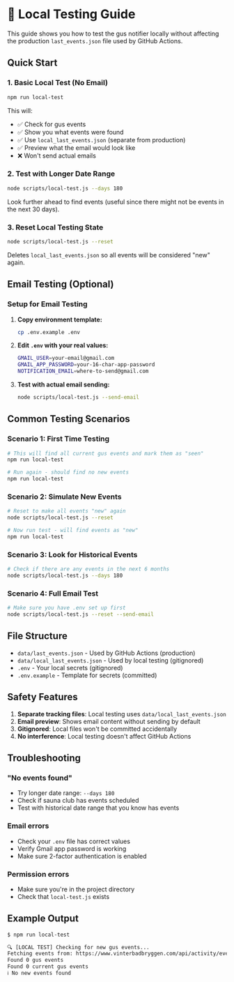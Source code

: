 # 🧪 Local Testing Guide

This guide shows you how to test the gus notifier locally without affecting the production `last_events.json` file used by GitHub Actions.

## Quick Start

### 1. Basic Local Test (No Email)
```bash
npm run local-test
```
This will:
- ✅ Check for gus events
- ✅ Show you what events were found
- ✅ Use `local_last_events.json` (separate from production)
- ✅ Preview what the email would look like
- ❌ Won't send actual emails

### 2. Test with Longer Date Range
```bash
node scripts/local-test.js --days 180
```
Look further ahead to find events (useful since there might not be events in the next 30 days).

### 3. Reset Local Testing State
```bash
node scripts/local-test.js --reset
```
Deletes `local_last_events.json` so all events will be considered "new" again.

## Email Testing (Optional)

### Setup for Email Testing
1. **Copy environment template:**
   ```bash
   cp .env.example .env
   ```

2. **Edit `.env` with your real values:**
   ```bash
   GMAIL_USER=your-email@gmail.com
   GMAIL_APP_PASSWORD=your-16-char-app-password
   NOTIFICATION_EMAIL=where-to-send@gmail.com
   ```

3. **Test with actual email sending:**
   ```bash
   node scripts/local-test.js --send-email
   ```

## Common Testing Scenarios

### Scenario 1: First Time Testing
```bash
# This will find all current gus events and mark them as "seen"
npm run local-test

# Run again - should find no new events
npm run local-test
```

### Scenario 2: Simulate New Events
```bash
# Reset to make all events "new" again
node scripts/local-test.js --reset

# Now run test - will find events as "new"
npm run local-test
```

### Scenario 3: Look for Historical Events
```bash
# Check if there are any events in the next 6 months
node scripts/local-test.js --days 180
```

### Scenario 4: Full Email Test
```bash
# Make sure you have .env set up first
node scripts/local-test.js --reset --send-email
```

## File Structure

- `data/last_events.json` - Used by GitHub Actions (production)
- `data/local_last_events.json` - Used by local testing (gitignored)
- `.env` - Your local secrets (gitignored)
- `.env.example` - Template for secrets (committed)

## Safety Features

1. **Separate tracking files**: Local testing uses `data/local_last_events.json`
2. **Email preview**: Shows email content without sending by default
3. **Gitignored**: Local files won't be committed accidentally
4. **No interference**: Local testing doesn't affect GitHub Actions

## Troubleshooting

### "No events found"
- Try longer date range: `--days 180`
- Check if sauna club has events scheduled
- Test with historical date range that you know has events

### Email errors
- Check your `.env` file has correct values
- Verify Gmail app password is working
- Make sure 2-factor authentication is enabled

### Permission errors
- Make sure you're in the project directory
- Check that `local-test.js` exists

## Example Output

```bash
$ npm run local-test

🔍 [LOCAL TEST] Checking for new gus events...
Fetching events from: https://www.vinterbadbryggen.com/api/activity/event/days?eventsToShow=300&fromOffset=2025-08-28T00:00:00.000Z&toTime=2025-09-27T21:59:59.999Z
Found 0 gus events
Found 0 current gus events
ℹ️ No new events found
```
